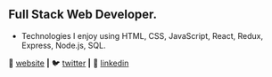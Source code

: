 

## Full Stack Web Developer.


- Technologies I enjoy using HTML, CSS, JavaScript, React, Redux, Express, Node.js, SQL. 

 

🏡 [website][website] **|** 
🐦 [twitter][twitter] **|** 
👔 [linkedin][linkedin]


[website]: https://pembalama.com
[twitter]: https://twitter.com/pembatlama
[linkedin]: https://linkedin.com/in/pembalama


